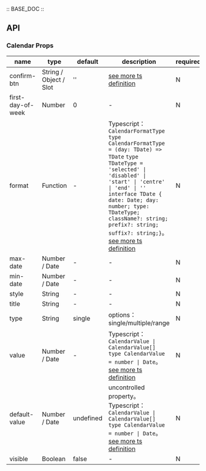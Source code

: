 :: BASE_DOC ::

## API
### Calendar Props

name | type | default | description | required
-- | -- | -- | -- | --
confirm-btn | String / Object / Slot | '' | [see more ts definition](https://github.com/Tencent/tdesign-miniprogram/tree/develop/src/calendar/type.ts) | N
first-day-of-week | Number | 0 | \- | N
format | Function | - | Typescript：`CalendarFormatType ` `type CalendarFormatType = (day: TDate) => TDate` `type TDateType = 'selected' \| 'disabled' \| 'start' \| 'centre' \| 'end' \| ''` `interface TDate { date: Date; day: number; type: TDateType; className?: string; prefix?: string; suffix?: string;}`。[see more ts definition](https://github.com/Tencent/tdesign-miniprogram/tree/develop/src/calendar/type.ts) | N
max-date | Number / Date | - | \- | N
min-date | Number / Date | - | \- | N
style | String | - | \- | N
title | String | - | \- | N
type | String | single | options：single/multiple/range | N
value | Number / Date | - | Typescript：`CalendarValue \| CalendarValue[]` `type CalendarValue = number \| Date`。[see more ts definition](https://github.com/Tencent/tdesign-miniprogram/tree/develop/src/calendar/type.ts) | N
default-value | Number / Date | undefined | uncontrolled property。Typescript：`CalendarValue \| CalendarValue[]` `type CalendarValue = number \| Date`。[see more ts definition](https://github.com/Tencent/tdesign-miniprogram/tree/develop/src/calendar/type.ts) | N
visible | Boolean | false | \- | N

